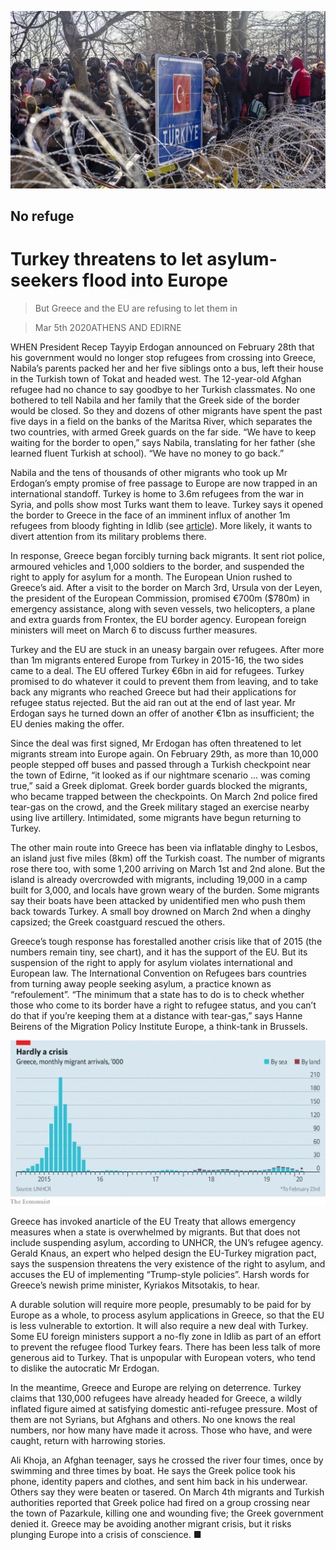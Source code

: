 ![](./images/20200307_EUP001_0.jpg)

## No refuge

# Turkey threatens to let asylum-seekers flood into Europe

> But Greece and the EU are refusing to let them in

> Mar 5th 2020ATHENS AND EDIRNE

WHEN President Recep Tayyip Erdogan announced on February 28th that his government would no longer stop refugees from crossing into Greece, Nabila’s parents packed her and her five siblings onto a bus, left their house in the Turkish town of Tokat and headed west. The 12-year-old Afghan refugee had no chance to say goodbye to her Turkish classmates. No one bothered to tell Nabila and her family that the Greek side of the border would be closed. So they and dozens of other migrants have spent the past five days in a field on the banks of the Maritsa River, which separates the two countries, with armed Greek guards on the far side. “We have to keep waiting for the border to open,” says Nabila, translating for her father (she learned fluent Turkish at school). “We have no money to go back.”

Nabila and the tens of thousands of other migrants who took up Mr Erdogan’s empty promise of free passage to Europe are now trapped in an international standoff. Turkey is home to 3.6m refugees from the war in Syria, and polls show most Turks want them to leave. Turkey says it opened the border to Greece in the face of an imminent influx of another 1m refugees from bloody fighting in Idlib (see [article](https://www.economist.com//middle-east-and-africa/2020/03/05/as-turkey-pounds-the-syrian-army-russia-wants-to-talk)). More likely, it wants to divert attention from its military problems there.

In response, Greece began forcibly turning back migrants. It sent riot police, armoured vehicles and 1,000 soldiers to the border, and suspended the right to apply for asylum for a month. The European Union rushed to Greece’s aid. After a visit to the border on March 3rd, Ursula von der Leyen, the president of the European Commission, promised €700m ($780m) in emergency assistance, along with seven vessels, two helicopters, a plane and extra guards from Frontex, the EU border agency. European foreign ministers will meet on March 6 to discuss further measures.

Turkey and the EU are stuck in an uneasy bargain over refugees. After more than 1m migrants entered Europe from Turkey in 2015-16, the two sides came to a deal. The EU offered Turkey €6bn in aid for refugees. Turkey promised to do whatever it could to prevent them from leaving, and to take back any migrants who reached Greece but had their applications for refugee status rejected. But the aid ran out at the end of last year. Mr Erdogan says he turned down an offer of another €1bn as insufficient; the EU denies making the offer.

Since the deal was first signed, Mr Erdogan has often threatened to let migrants stream into Europe again. On February 29th, as more than 10,000 people stepped off buses and passed through a Turkish checkpoint near the town of Edirne, “it looked as if our nightmare scenario ... was coming true,” said a Greek diplomat. Greek border guards blocked the migrants, who became trapped between the checkpoints. On March 2nd police fired tear-gas on the crowd, and the Greek military staged an exercise nearby using live artillery. Intimidated, some migrants have begun returning to Turkey.

The other main route into Greece has been via inflatable dinghy to Lesbos, an island just five miles (8km) off the Turkish coast. The number of migrants rose there too, with some 1,200 arriving on March 1st and 2nd alone. But the island is already overcrowded with migrants, including 19,000 in a camp built for 3,000, and locals have grown weary of the burden. Some migrants say their boats have been attacked by unidentified men who push them back towards Turkey. A small boy drowned on March 2nd when a dinghy capsized; the Greek coastguard rescued the others.

Greece’s tough response has forestalled another crisis like that of 2015 (the numbers remain tiny, see chart), and it has the support of the EU. But its suspension of the right to apply for asylum violates international and European law. The International Convention on Refugees bars countries from turning away people seeking asylum, a practice known as “refoulement”. “The minimum that a state has to do is to check whether those who come to its border have a right to refugee status, and you can’t do that if you’re keeping them at a distance with tear-gas,” says Hanne Beirens of the Migration Policy Institute Europe, a think-tank in Brussels.

![](./images/20200307_EUC544.png)

Greece has invoked anarticle of the EU Treaty that allows emergency measures when a state is overwhelmed by migrants. But that does not include suspending asylum, according to UNHCR, the UN’s refugee agency. Gerald Knaus, an expert who helped design the EU-Turkey migration pact, says the suspension threatens the very existence of the right to asylum, and accuses the EU of implementing “Trump-style policies”. Harsh words for Greece’s newish prime minister, Kyriakos Mitsotakis, to hear.

A durable solution will require more people, presumably to be paid for by Europe as a whole, to process asylum applications in Greece, so that the EU is less vulnerable to extortion. It will also require a new deal with Turkey. Some EU foreign ministers support a no-fly zone in Idlib as part of an effort to prevent the refugee flood Turkey fears. There has been less talk of more generous aid to Turkey. That is unpopular with European voters, who tend to dislike the autocratic Mr Erdogan.

In the meantime, Greece and Europe are relying on deterrence. Turkey claims that 130,000 refugees have already headed for Greece, a wildly inflated figure aimed at satisfying domestic anti-refugee pressure. Most of them are not Syrians, but Afghans and others. No one knows the real numbers, nor how many have made it across. Those who have, and were caught, return with harrowing stories.

Ali Khoja, an Afghan teenager, says he crossed the river four times, once by swimming and three times by boat. He says the Greek police took his phone, identity papers and clothes, and sent him back in his underwear. Others say they were beaten or tasered. On March 4th migrants and Turkish authorities reported that Greek police had fired on a group crossing near the town of Pazarkule, killing one and wounding five; the Greek government denied it. Greece may be avoiding another migrant crisis, but it risks plunging Europe into a crisis of conscience. ■
